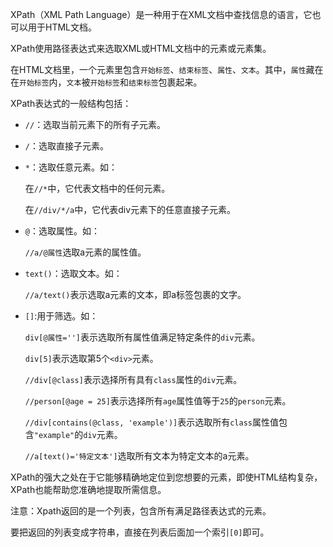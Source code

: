 XPath（XML Path Language）是一种用于在XML文档中查找信息的语言，它也可以用于HTML文档。

XPath使用路径表达式来选取XML或HTML文档中的元素或元素集。

在HTML文档里，一个元素里包含`开始标签`、`结束标签`、`属性`、`文本`。其中，`属性`藏在在`开始标签`内，`文本`被`开始标签`和`结束标签`包裹起来。

XPath表达式的一般结构包括：

- `//`：选取当前元素下的所有子元素。

- `/`：选取直接子元素。

- `*`：选取任意元素。如：

  在`//*`中，它代表文档中的任何元素。

  在`//div/*/a`中，它代表div元素下的任意直接子元素。

- `@`：选取属性。如：

  `//a/@属性`选取a元素的属性值。

- `text()`：选取文本。如：

  `//a/text()`表示选取a元素的文本，即a标签包裹的文字。

- `[]`:用于筛选。如：

  `div[@属性='']`表示选取所有属性值满足特定条件的`div`元素。

  `div[5]`表示选取第5个`<div>`元素。

  `//div[@class]`表示选择所有具有`class`属性的`div`元素。

  `//person[@age = 25]`表示选择所有`age`属性值等于`25`的`person`元素。

  `//div[contains(@class, 'example')]`表示选取所有`class`属性值包含`"example"`的`div`元素。

  `//a[text()='特定文本']`选取所有文本为特定文本的a元素。

XPath的强大之处在于它能够精确地定位到您想要的元素，即使HTML结构复杂，XPath也能帮助您准确地提取所需信息。

注意：Xpath返回的是一个列表，包含所有满足路径表达式的元素。

要把返回的列表变成字符串，直接在列表后面加一个索引`[0]`即可。



